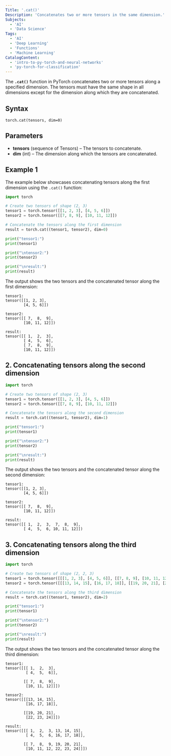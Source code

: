 ```yaml
---
Title: '.cat()'
Description: 'Concatenates two or more tensors in the same dimension.'
Subjects:
  - 'AI'
  - 'Data Science'
Tags:
  - 'AI'
  - 'Deep Learning'
  - 'Functions'
  - 'Machine Learning'
CatalogContent:
  - 'intro-to-py-torch-and-neural-networks'
  - 'py-torch-for-classification'
---
```


The **`.cat()`** function in PyTorch concatenates two or more tensors along a specified dimension. The tensors must have the same shape in all dimensions except for the dimension along which they are concatenated.

## Syntax

```pseudo
torch.cat(tensors, dim=0)
```

## Parameters

- **tensors** (sequence of Tensors) – The tensors to concatenate.
- **dim** (int) – The dimension along which the tensors are concatenated.

## Example 1

The example below showcases concatenating tensors along the first dimension using the `.cat()` function:

```py
import torch

# Create two tensors of shape (2, 3)
tensor1 = torch.tensor([[1, 2, 3], [4, 5, 6]])
tensor2 = torch.tensor([[7, 8, 9], [10, 11, 12]])

# Concatenate the tensors along the first dimension
result = torch.cat((tensor1, tensor2), dim=0)

print("tensor1:")
print(tensor1)

print("\ntensor2:")
print(tensor2)

print("\nresult:")
print(result)
```

The output shows the two tensors and the concatenated tensor along the first dimension:

```shell
tensor1:
tensor([[1, 2, 3],
        [4, 5, 6]])

tensor2:
tensor([[ 7,  8,  9],
        [10, 11, 12]])

result:
tensor([[ 1,  2,  3],
        [ 4,  5,  6],
        [ 7,  8,  9],
        [10, 11, 12]])
```

## 2. Concatenating tensors along the second dimension

```py
import torch

# Create two tensors of shape (2, 3)
tensor1 = torch.tensor([[1, 2, 3], [4, 5, 6]])
tensor2 = torch.tensor([[7, 8, 9], [10, 11, 12]])

# Concatenate the tensors along the second dimension
result = torch.cat((tensor1, tensor2), dim=1)

print("tensor1:")
print(tensor1)

print("\ntensor2:")
print(tensor2)

print("\nresult:")
print(result)
```

The output shows the two tensors and the concatenated tensor along the second dimension:

```shell
tensor1:
tensor([[1, 2, 3],
        [4, 5, 6]])

tensor2:
tensor([[ 7,  8,  9],
        [10, 11, 12]])

result:
tensor([[ 1,  2,  3,  7,  8,  9],
        [ 4,  5,  6, 10, 11, 12]])
```

## 3. Concatenating tensors along the third dimension

```py
import torch

# Create two tensors of shape (2, 2, 3)
tensor1 = torch.tensor([[[1, 2, 3], [4, 5, 6]], [[7, 8, 9], [10, 11, 12]]])
tensor2 = torch.tensor([[[13, 14, 15], [16, 17, 18]], [[19, 20, 21], [22, 23, 24]]])

# Concatenate the tensors along the third dimension
result = torch.cat((tensor1, tensor2), dim=2)

print("tensor1:")
print(tensor1)

print("\ntensor2:")
print(tensor2)

print("\nresult:")
print(result)
```

The output shows the two tensors and the concatenated tensor along the third dimension:

```shell
tensor1:
tensor([[[ 1,  2,  3],
         [ 4,  5,  6]],

        [[ 7,  8,  9],
         [10, 11, 12]]])

tensor2:
tensor([[[13, 14, 15],
         [16, 17, 18]],

        [[19, 20, 21],
         [22, 23, 24]]])

result:
tensor([[[ 1,  2,  3, 13, 14, 15],
         [ 4,  5,  6, 16, 17, 18]],

        [[ 7,  8,  9, 19, 20, 21],
         [10, 11, 12, 22, 23, 24]]])
```
